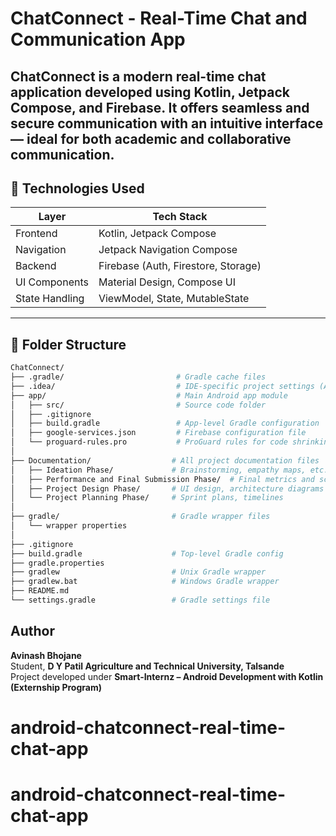 # ChatConnect - Real-Time Chat and Communication App

ChatConnect is a modern real-time chat application developed using **Kotlin**, **Jetpack Compose**, and **Firebase**. It offers seamless and secure communication with an intuitive interface — ideal for both academic and collaborative communication.
---


## 🚀 Technologies Used

| Layer          | Tech Stack                        |
|----------------|------------------------------------|
| Frontend       | Kotlin, Jetpack Compose            |
| Navigation     | Jetpack Navigation Compose         |
| Backend        | Firebase (Auth, Firestore, Storage)|
| UI Components  | Material Design, Compose UI        |
| State Handling | ViewModel, State, MutableState     |

---

## 📁 Folder Structure

```bash
ChatConnect/
├── .gradle/                         # Gradle cache files
├── .idea/                           # IDE-specific project settings (Android Studio)
├── app/                             # Main Android app module
│   ├── src/                         # Source code folder
│   ├── .gitignore
│   ├── build.gradle                 # App-level Gradle configuration
│   ├── google-services.json         # Firebase configuration file
│   └── proguard-rules.pro           # ProGuard rules for code shrinking and obfuscation
│
├── Documentation/                  # All project documentation files
│   ├── Ideation Phase/             # Brainstorming, empathy maps, etc.
│   ├── Performance and Final Submission Phase/  # Final metrics and screenshots
│   ├── Project Design Phase/       # UI design, architecture diagrams
│   └── Project Planning Phase/     # Sprint plans, timelines
│
├── gradle/                         # Gradle wrapper files
│   └── wrapper properties
│
├── .gitignore
├── build.gradle                    # Top-level Gradle config
├── gradle.properties
├── gradlew                         # Unix Gradle wrapper
├── gradlew.bat                     # Windows Gradle wrapper
├── README.md
└── settings.gradle                 # Gradle settings file

```

## Author

**Avinash Bhojane**  
Student, **D Y Patil Agriculture and Technical University, Talsande**  
Project developed under **Smart-Internz – Android Development with Kotlin (Externship Program)**

# android-chatconnect-real-time-chat-app
# android-chatconnect-real-time-chat-app
